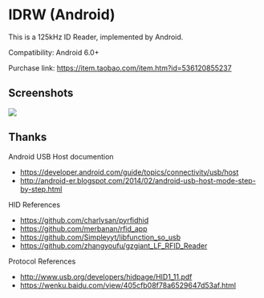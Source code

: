 # IDRW (Android)

This is a 125kHz ID Reader, implemented by Android.

Compatibility: Android 6.0+

Purchase link: https://item.taobao.com/item.htm?id=536120855237

## Screenshots

![](https://i.imgur.com/MAeJP9X.png)

## Thanks

Android USB Host documention
- https://developer.android.com/guide/topics/connectivity/usb/host
- http://android-er.blogspot.com/2014/02/android-usb-host-mode-step-by-step.html

HID References
- <https://github.com/charlysan/pyrfidhid>
- <https://github.com/merbanan/rfid_app>
- <https://github.com/Simpleyyt/libfunction_so_usb>
- <https://github.com/zhangyoufu/gzgiant_LF_RFID_Reader>

Protocol References
- http://www.usb.org/developers/hidpage/HID1_11.pdf
- https://wenku.baidu.com/view/405cfb08f78a6529647d53af.html
